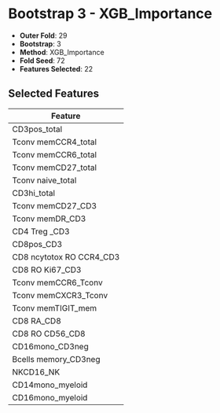 # Bootstrap 3 - XGB_Importance

- **Outer Fold**: 29
- **Bootstrap**: 3
- **Method**: XGB_Importance
- **Fold Seed**: 72
- **Features Selected**: 22

## Selected Features

| Feature |
|---------|
| CD3pos_total |
| Tconv memCCR4_total |
| Tconv memCCR6_total |
| Tconv memCD27_total |
| Tconv naive_total |
| CD3hi_total |
| Tconv memCD27_CD3 |
| Tconv memDR_CD3 |
| CD4 Treg _CD3 |
| CD8pos_CD3 |
| CD8 ncytotox RO CCR4_CD3 |
| CD8  RO Ki67_CD3 |
| Tconv memCCR6_Tconv |
| Tconv memCXCR3_Tconv |
| Tconv memTIGIT_mem |
| CD8 RA_CD8 |
| CD8 RO CD56_CD8 |
| CD16mono_CD3neg |
| Bcells memory_CD3neg |
| NKCD16_NK |
| CD14mono_myeloid |
| CD16mono_myeloid |

